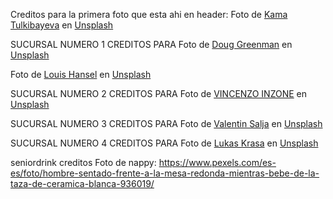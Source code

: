 Creditos para la primera foto que esta ahi en header:
Foto de <a href="https://unsplash.com/es/@kama_chai?utm_content=creditCopyText&utm_medium=referral&utm_source=unsplash">Kama Tulkibayeva</a> en <a href="https://unsplash.com/es/fotos/pasteles-en-platos-QUU4XaMBJG8?utm_content=creditCopyText&utm_medium=referral&utm_source=unsplash">Unsplash</a>

SUCURSAL NUMERO 1 CREDITOS PARA
Foto de <a href="https://unsplash.com/es/@digndoug?utm_content=creditCopyText&utm_medium=referral&utm_source=unsplash">Doug Greenman</a> en <a href="https://unsplash.com/es/fotos/mesa-y-sillas-de-madera-marron-G8uNOmgSR3U?utm_content=creditCopyText&utm_medium=referral&utm_source=unsplash">Unsplash</a>

Foto de <a href="https://unsplash.com/es/@louishansel?utm_content=creditCopyText&utm_medium=referral&utm_source=unsplash">Louis Hansel</a> en <a href="https://unsplash.com/es/fotos/un-bar-con-muchas-plantas-y-luces-colgantes-qoPAjwEiUmg?utm_content=creditCopyText&utm_medium=referral&utm_source=unsplash">Unsplash</a>

SUCURSAL NUMERO 2 CREDITOS PARA Foto de <a href="https://unsplash.com/es/@vincent_61?utm_content=creditCopyText&utm_medium=referral&utm_source=unsplash">VINCENZO INZONE</a> en <a href="https://unsplash.com/es/fotos/mesas-y-sillas-fuera-de-un-restaurante-con-una-puerta-azul-IYgnXxuKIj4?utm_content=creditCopyText&utm_medium=referral&utm_source=unsplash">Unsplash</a>

SUCURSAL NUMERO 3 CREDITOS PARA Foto de <a href="https://unsplash.com/es/@valentinsalja?utm_content=creditCopyText&utm_medium=referral&utm_source=unsplash">Valentin Salja</a> en <a href="https://unsplash.com/es/fotos/mesa-de-madera-marron--2UKHw7fAZI?utm_content=creditCopyText&utm_medium=referral&utm_source=unsplash">Unsplash</a>

SUCURSAL NUMERO 4 CREDITOS PARA Foto de <a href="https://unsplash.com/es/@kraasa?utm_content=creditCopyText&utm_medium=referral&utm_source=unsplash">Lukas Krasa</a> en <a href="https://unsplash.com/es/fotos/sillas-azules-y-blancas-cerca-de-un-edificio-de-hormigon-blanco-durante-el-dia-Zhk0iueWLc4?utm_content=creditCopyText&utm_medium=referral&utm_source=unsplash">Unsplash</a>

seniordrink creditos Foto de nappy: https://www.pexels.com/es-es/foto/hombre-sentado-frente-a-la-mesa-redonda-mientras-bebe-de-la-taza-de-ceramica-blanca-936019/
